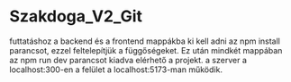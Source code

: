 # Szakdoga_V2_Git
 futtatáshoz a backend és a frontend mappákba ki kell adni az npm install parancsot, ezzel feltelepítjük a függőségeket.
Ez után mindkét mappában az npm run dev parancsot kiadva elérhető a projekt.
a szerver a localhost:300-en a felület a localhost:5173-man működik.
